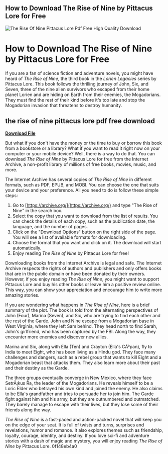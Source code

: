 ## How to Download The Rise of Nine by Pittacus Lore for Free

 
![The Rise Of Nine Pittacus Lore Pdf Free High Quality Download](https://encrypted-tbn2.gstatic.com/images?q=tbn:ANd9GcQcP5uYtF0U0I_EhtXoeRpdxqrX2fmAhGthHcMkGTu1Bss6fn-PBAVcEsm8)

 
# How to Download The Rise of Nine by Pittacus Lore for Free
 
If you are a fan of science fiction and adventure novels, you might have heard of *The Rise of Nine*, the third book in the *Lorien Legacies* series by Pittacus Lore. This book follows the thrilling journey of John, Six, and Seven, three of the nine alien survivors who escaped from their home planet Lorien and are hiding on Earth from their enemies, the Mogadorians. They must find the rest of their kind before it's too late and stop the Mogadorian invasion that threatens to destroy humanity.
 
## the rise of nine pittacus lore pdf free download


[**Download File**](https://www.google.com/url?q=https%3A%2F%2Furlca.com%2F2tKziT&sa=D&sntz=1&usg=AOvVaw2-JieldJCxdIgmAMe-_Vrx)

 
But what if you don't have the money or the time to buy or borrow this book from a bookstore or a library? What if you want to read it right now on your computer or your mobile device? Well, there is a way to do that. You can download *The Rise of Nine* by Pittacus Lore for free from the Internet Archive, a non-profit library of millions of free books, movies, music, and more.
 
The Internet Archive has several copies of *The Rise of Nine* in different formats, such as PDF, EPUB, and MOBI. You can choose the one that suits your device and your preference. All you need to do is follow these simple steps:
 
1. Go to [https://archive.org/](https://archive.org/) and type "The Rise of Nine" in the search box.
2. Select the copy that you want to download from the list of results. You can check the details of each copy, such as the publication date, the language, and the number of pages.
3. Click on the "Download Options" button on the right side of the page. You will see a list of available formats for downloading.
4. Choose the format that you want and click on it. The download will start automatically.
5. Enjoy reading *The Rise of Nine* by Pittacus Lore for free!

Downloading books from the Internet Archive is legal and safe. The Internet Archive respects the rights of authors and publishers and only offers books that are in the public domain or have been donated by their owners. However, if you enjoy reading *The Rise of Nine*, you might want to support Pittacus Lore and buy his other books or leave him a positive review online. This way, you can show your appreciation and encourage him to write more amazing stories.
  
If you are wondering what happens in *The Rise of Nine*, here is a brief summary of the plot. The book is told from the alternating perspectives of John (Four), Marina (Seven), and Six, who are trying to find each other and the rest of the Garde. John and Nine escape from a Mogadorian base in West Virginia, where they left Sam behind. They head north to find Sarah, John's girlfriend, who has been captured by the FBI. Along the way, they encounter more enemies and discover new allies.
 
Marina and Six, along with Ella (Ten) and Crayton (Ella's CÃªpan), fly to India to meet Eight, who has been living as a Hindu god. They face many challenges and dangers, such as a rebel group that wants to kill Eight and a Mogadorian beast that attacks them. They also learn more about their past and their destiny as the Garde.
 
The three groups eventually converge in New Mexico, where they face SetrÃ¡kus Ra, the leader of the Mogadorians. He reveals himself to be a Loric Elder who betrayed his own kind and joined the enemy. He also claims to be Ella's grandfather and tries to persuade her to join him. The Garde fight against him and his army, but they are outnumbered and outmatched. They barely manage to escape with their lives, but they lose some of their friends along the way.
 
*The Rise of Nine* is a fast-paced and action-packed novel that will keep you on the edge of your seat. It is full of twists and turns, surprises and revelations, humor and romance. It also explores themes such as friendship, loyalty, courage, identity, and destiny. If you love sci-fi and adventure stories with a dash of magic and mystery, you will enjoy reading *The Rise of Nine* by Pittacus Lore.
 0f148eb4a0
